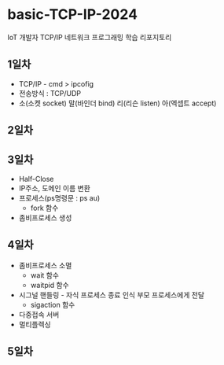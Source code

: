 # basic-TCP-IP-2024
IoT 개발자 TCP/IP 네트워크 프로그래밍 학습 리포지토리

## 1일차
- TCP/IP - cmd > ipcofig
- 전송방식 : TCP/UDP
- 소(소켓 socket) 말(바인더 bind) 리(리슨 listen) 아(엑셉트 accept)

## 2일차

## 3일차
- Half-Close
- IP주소, 도메인 이름 변환
- 프로세스(ps명령문 : ps au)
    - fork 함수 
- 좀비프로세스 생성

## 4일차
- 좀비프로세스 소멸
    - wait 함수
    - waitpid 함수
- 시그널 핸들링 - 자식 프로세스 종료 인식 부모 프로세스에게 전달
    - sigaction 함수
- 다중접속 서버
- 멀티플렉싱

## 5일차